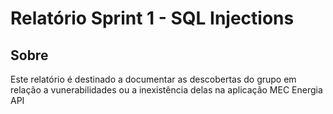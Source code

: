 # Relatório Sprint 1 - SQL Injections

## Sobre 
Este relatório é destinado a documentar as descobertas do grupo em relação a vunerabilidades ou a inexistência delas na aplicação MEC Energia API

